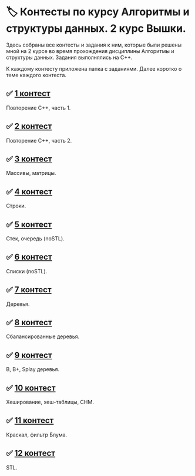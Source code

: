 # :label: Контесты по курсу Алгоритмы и структуры данных. 2 курс Вышки.
Здесь собраны все контесты и задания к ним, которые были решены мной на 2 курсе во время прохождения дисциплины Алгоритмы и структуры данных. Задания выполнялись на C++.

К каждому контесту приложена папка с заданиями. Далее коротко о теме каждого контеста.

## :white_check_mark: [1 контест](/Contest01)

Повторение С++, часть 1.

## :white_check_mark: [2 контест](/Contest02)

Повторение С++, часть 2.

## :white_check_mark: [3 контест](/Contest03)

Массивы, матрицы.

## :white_check_mark: [4 контест](/Contest04)

Строки.

## :white_check_mark: [5 контест](/Contest05)

Стек, очередь (noSTL).

## :white_check_mark: [6 контест](/Contest06)

Списки (noSTL).

## :white_check_mark: [7 контест](/Contest07)

Деревья.

## :white_check_mark: [8 контест](/Contest08)

Сбалансированные деревья.

## :white_check_mark: [9 контест](/Contest09)

B, B+, Splay деревья.

## :white_check_mark: [10 контест](/Contest10)

Хеширование, хеш-таблицы, СНМ.

## :white_check_mark: [11 контест](/Contest11)

Краскал, фильтр Блума.

## :white_check_mark: [12 контест](/Contest12)

STL.